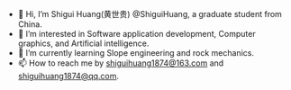 - 👋 Hi, I’m Shigui Huang(黄世贵) @ShiguiHuang, a graduate student from China.
- 👀 I’m interested in Software application development, Computer graphics, and Artificial intelligence.
- 🌱 I’m currently learning Slope engineering and rock mechanics.
- 📫 How to reach me by shiguihuang1874@163.com and shiguihuang1874@qq.com.

<!---
ShiguiHuang/ShiguiHuang is a ✨ special ✨ repository because its `README.md` (this file) appears on your GitHub profile.
You can click the Preview link to take a look at your changes.
--->
